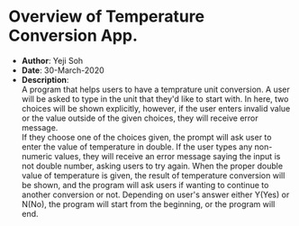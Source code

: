 # Overview of Temperature Conversion App.
- __Author__:	Yeji Soh
- __Date__:		30-March-2020
- __Description__:<br>
A program that helps users to have a temprature unit conversion.
A user will be asked to type in the unit that they'd like to start with.
In here, two choices will be shown explicitly, however, if the user enters invalid value or the value outside of the given choices, they will receive error message.<br>
If they choose one of the choices given, the prompt will ask user to enter the value of temperature in double. If the user types any non-numeric values, they will receive an error message saying the input is not double number, asking users to try again. When the proper double value of temperature is given, the result of temperature conversion will be shown, and the program will ask users if wanting to continue to another conversion or not. Depending on user's answer either Y(Yes) or N(No), the program will start from the beginning, or the program will end.